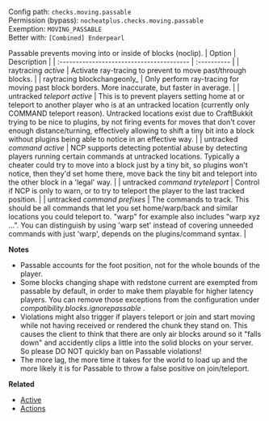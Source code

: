 Config path: `checks.moving.passable`  
Permission (bypass): `nocheatplus.checks.moving.passable`  
Exemption: `MOVING_PASSABLE`  
Better with: `[Combined] Enderpearl`

Passable prevents moving into or inside of blocks (noclip).
| Option                                    | Description |
| :---------------------------------------- | :---------- |
| raytracing _active_                       | Activate ray-tracing to prevent to move past/through blocks. |
| raytracing blockchangeonly_               | Only perform ray-tracing for moving past block borders. More inaccurate, but faster in average. |
| untracked _teleport active_               | This is to prevent players setting home at or teleport to another player who is at an untracked location (currently only COMMAND teleport reason). Untracked locations exist due to CraftBukkit trying to be nice to plugins, by not firing events for moves that don't cover enough distance/turning, effectively allowing to shift a tiny bit into a block without plugins being able to notice in an effective way. |
| untracked _command active_                | NCP supports detecting potential abuse by detecting players running certain commands at untracked locations. Typically a cheater could try to move into a block just by a tiny bit, so plugins won't notice, then they'd set home there, move back the tiny bit and teleport into the other block in a 'legal' way. |
| untracked _command tryteleport_           | Control if NCP is only to warn, or to try to teleport the player to the last tracked position. |
| untracked _command prefixes_              | The commands to track. This should be all commands that let you set home/warp/back and similar locations you could teleport to. "warp" for example also includes "warp xyz ...". You can distinguish by using 'warp set' instead of covering unneeded commands with just 'warp', depends on the plugins/command syntax. |

**Notes**
- Passable accounts for the foot position, not for the whole bounds of the player.
- Some blocks changing shape with redstone current are exempted from passable by default, in order to make them playable for higher latency players. You can remove those exceptions from the configuration under _compatibility.blocks.ignorepassable_ . 
- Violations might also trigger if players teleport or join and start moving while not having received or rendered the chunk they stand on. This causes the client to think that there are only air blocks around so it "falls down" and accidently clips a little into the solid blocks on your server. So please DO NOT quickly ban on Passable violations!
- The more lag, the more time it takes for the world to load up and the more likely it is for Passable to throw a false positive on join/teleport.

**Related**  
* [Active](General#Active)
* [Actions](General#Actions)
